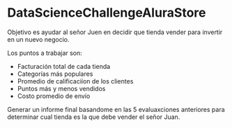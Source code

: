 # DataScienceChallengeAluraStore
Objetivo es ayudar al señor Juen en decidir que tienda vender para invertir en un nuevo negocio.

Los puntos a trabajar son:

* Facturación total de cada tienda
* Categorías más populares
* Promedio de calificaciíon de los clientes
* Puntos más y menos vendidos
* Costo promedio de envío

Generar un informe final basandome en las 5 evaluaxciones anteriores para determinar cual tienda es la que debe vender el señor Juan.

